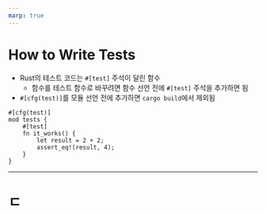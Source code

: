 ```yaml
---
marp: true
---
```


# How to Write Tests

- Rust의 테스트 코드는 `#[test]` 주석이 달린 함수
    - 함수를 테스트 함수로 바꾸려면 함수 선언 전에 `#[test]` 주석을 추가하면 됨
- `#[cfg(test)]`를 모듈 선언 전에 추가하면 `cargo build`에서 제외됨
```
#[cfg(test)]
mod tests {
    #[test]
    fn it_works() {
        let result = 2 + 2;
        assert_eq!(result, 4);
    }
}
```

---

# ㄷ